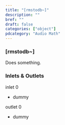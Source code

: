 ```yaml
---
title: "[rmstodb~]"
description: ""
bref: ""
draft: false
categories: ["object"]
pdcategory: "Audio Math"
---
```


### [rmstodb~]

Does something.

### Inlets & Outlets

inlet 0

 - dummy

outlet 0

 - dummy
 
